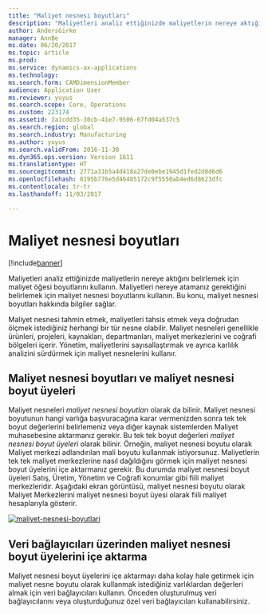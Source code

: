 ```yaml
---
title: "Maliyet nesnesi boyutları"
description: "Maliyetleri analiz ettiğinizde maliyetlerin nereye aktığını belirlemek için maliyet öğesi boyutlarını kullanın. Maliyetleri nereye atamanız gerektiğini belirlemek için maliyet nesnesi boyutlarını kullanın. Bu konu, maliyet nesnesi boyutları hakkında bilgiler sağlar."
author: AndersGirke
manager: AnnBe
ms.date: 06/20/2017
ms.topic: article
ms.prod: 
ms.service: dynamics-ax-applications
ms.technology: 
ms.search.form: CAMDimensionMember
audience: Application User
ms.reviewer: yuyus
ms.search.scope: Core, Operations
ms.custom: 223174
ms.assetid: 2a1cdd35-30cb-41e7-9506-67fd04a537c5
ms.search.region: global
ms.search.industry: Manufacturing
ms.author: yuyus
ms.search.validFrom: 2016-11-30
ms.dyn365.ops.version: Version 1611
ms.translationtype: HT
ms.sourcegitcommit: 2771a31b5a4d418a27de0ebe1945d1fed2d8d6d6
ms.openlocfilehash: 8195b776e5d46485172c9f5550ab4ed6d8623dfc
ms.contentlocale: tr-tr
ms.lasthandoff: 11/03/2017

---
```


# <a name="cost-object-dimensions"></a>Maliyet nesnesi boyutları

[!include[banner](../includes/banner.md)]


Maliyetleri analiz ettiğinizde maliyetlerin nereye aktığını belirlemek için maliyet öğesi boyutlarını kullanın. Maliyetleri nereye atamanız gerektiğini belirlemek için maliyet nesnesi boyutlarını kullanın. Bu konu, maliyet nesnesi boyutları hakkında bilgiler sağlar.

Maliyet nesnesi tahmin etmek, maliyetleri tahsis etmek veya doğrudan ölçmek istediğiniz herhangi bir tür nesne olabilir. Maliyet nesneleri genellikle ürünleri, projeleri, kaynakları, departmanları, maliyet merkezlerini ve coğrafi bölgeleri içerir. Yönetim, maliyetlerini sayısallaştırmak ve ayrıca karlılık analizini sürdürmek için maliyet nesnelerini kullanır.

## <a name="cost-object-dimensions-and-cost-object-dimension-members"></a>Maliyet nesnesi boyutları ve maliyet nesnesi boyut üyeleri
Maliyet nesneleri *maliyet nesnesi boyutları* olarak da bilinir. Maliyet nesnesi boyutunun hangi varlığa başvuracağına karar vermenizden sonra tek tek boyut değerlerini belirlemeniz veya diğer kaynak sistemlerden Maliyet muhasebesine aktarmanız gerekir. Bu tek tek boyut değerleri *maliyet nesnesi boyut üyeleri* olarak bilinir. Örneğin, maliyet nesnesi boyutu olarak Maliyet merkezi adlandırılan mali boyutu kullanmak istiyorsunuz. Maliyetlerin tek tek maliyet merkezlerine nasıl dağıldığını görmek için maliyet nesnesi boyut üyelerini içe aktarmanız gerekir. Bu durumda maliyet nesnesi boyut üyeleri Satış, Üretim, Yönetim ve Coğrafi konumlar gibi fiili maliyet merkezleridir. Aşağıdaki ekran görüntüsü, maliyet nesnesi boyutu olarak Maliyet Merkezlerini maliyet nesnesi boyut üyesi olarak fiili maliyet hesaplarıyla gösterir. 

[![maliyet-nesnesi-boyutlari](./media/cost-object-dimensions.png)](./media/cost-object-dimensions.png)

## <a name="import-cost-object-dimension-members-through-data-connectors"></a>Veri bağlayıcıları üzerinden maliyet nesnesi boyut üyelerini içe aktarma
Maliyet nesnesi boyut üyelerini içe aktarmayı daha kolay hale getirmek için maliyet nesne boyutu olarak kullanmak istediğiniz varlıklardan değerleri almak için veri bağlayıcıları kullanın. Önceden oluşturulmuş veri bağlayıcılarını veya oluşturduğunuz özel veri bağlayıcıları kullanabilirsiniz.




